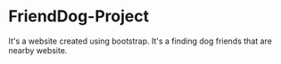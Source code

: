 # FriendDog-Project
It's a website created using bootstrap. It's a finding dog friends that are nearby website.
